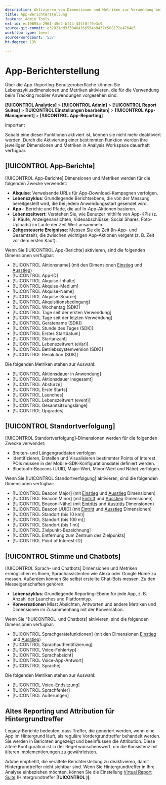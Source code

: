 ```yaml
---
description: Aktivieren von Dimensionen und Metriken zur Verwendung beim Tracking von Mobile Apps.
title: App-Berichterstellung
feature: Admin Tools
exl-id: ec19695a-2961-45e4-bf44-434f0ff9e3c9
source-git-commit: e32821dd3f30404166554b8437c508172e4764e5
workflow-type: tm+mt
source-wordcount: '537'
ht-degree: 13%

---
```


# App-Berichterstellung

Über die App-Reporting-Benutzeroberfläche können Sie Lebenszyklusdimensionen und Metriken aktivieren, die für die Verwendung beim Tracking mobiler Anwendungen vorgesehen sind.

**[!UICONTROL Analytics]** > **[!UICONTROL Admin]** > **[!UICONTROL Report Suites]** > **[!UICONTROL Einstellungen bearbeiten]** > **[!UICONTROL App-Management]** > **[!UICONTROL App-Reporting]**

>[!IMPORTANT]
>
>Sobald eine dieser Funktionen aktiviert ist, können sie nicht mehr deaktiviert werden. Durch die Aktivierung einer bestimmten Funktion werden ihre jeweiligen Dimensionen und Metriken in Analysis Workspace dauerhaft verfügbar.

## [!UICONTROL App-Berichte]

[!UICONTROL App-Berichte] Dimensionen und Metriken werden für die folgenden Zwecke verwendet:

* **Akquise**: Verweisende URLs für App-Download-Kampagnen verfolgen.
* **Lebenszyklus**: Grundlegende Berichtsebene, die von der Messung bereitgestellt wird, die bei jedem Anwendungsstart gesendet wird.
* **App-**: Berichte und Pfade, die auf In-App-Aktionen basieren.
* **Lebenszeitwert**: Verstehen Sie, wie Benutzer mithilfe von App-KPIs (z. B. Käufe, Anzeigenansichten, Videoabschlüsse, Social Shares, Foto-Uploads) im Laufe der Zeit Wert ansammeln.
* **Zeitgesteuerte Ereignisse**: Messen Sie die Zeit (In-App- und Gesamtzeit), die zwischen wichtigen App-Aktionen vergeht (z. B. Zeit vor dem ersten Kauf).

Wenn Sie [!UICONTROL App-Berichte] aktivieren, sind die folgenden Dimensionen verfügbar:

* [!UICONTROL Aktionsname] (mit den Dimensionen [Einstieg](/help/components/dimensions/entry-dimensions.md) und [Ausstieg](/help/components/dimensions/exit-dimensions.md))
* [!UICONTROL App-ID]
* [!UICONTROL Akquise-Inhalte]
* [!UICONTROL Akquise-Medium]
* [!UICONTROL Akquise-Name]
* [!UICONTROL Akquise-Source]
* [!UICONTROL Akquisitionsbedingung]
* [!UICONTROL Wochentag (SDK)]
* [!UICONTROL Tage seit der ersten Verwendung]
* [!UICONTROL Tage seit der letzten Verwendung]
* [!UICONTROL Gerätename (SDK)]
* [!UICONTROL Stunde des Tages (SDK)]
* [!UICONTROL Erstes Startdatum]
* [!UICONTROL Startanzahl]
* [!UICONTROL Lebenszeitwert (eVar)]
* [!UICONTROL Betriebssystemversion (SDK)]
* [!UICONTROL Resolution (SDK)]

Die folgenden Metriken stehen zur Auswahl:

* [!UICONTROL Aktionsdauer in Anwendung]
* [!UICONTROL Aktionsdauer insgesamt]
* [!UICONTROL Abstürze]
* [!UICONTROL Erste Starts]
* [!UICONTROL Launches]
* [!UICONTROL Lebenszeitwert (event)]
* [!UICONTROL Gesamtsitzungslänge]
* [!UICONTROL Upgrades]

## [!UICONTROL Standortverfolgung]

[!UICONTROL Standortverfolgung]-Dimensionen werden für die folgenden Zwecke verwendet:

* Breiten- und Längengraddaten verfolgen
* Identifizieren, Erstellen und Visualisieren bestimmter Points of Interest. POIs müssen in der Mobile-SDK-Konfigurationsdatei definiert werden.
* Bluetooth-Beacons (UUID, Major-Wert, Minor-Wert und Nähe) verfolgen.

Wenn Sie [!UICONTROL Standortverfolgung] aktivieren, sind die folgenden Dimensionen verfügbar:

* [!UICONTROL Beacon Major] (mit [Einstieg](/help/components/dimensions/entry-dimensions.md) und [Ausstieg](/help/components/dimensions/exit-dimensions.md) Dimensionen)
* [!UICONTROL Beacon Minor] (mit [Eintritt](/help/components/dimensions/entry-dimensions.md) und [Ausstieg](/help/components/dimensions/exit-dimensions.md) Dimensionen)
* [!UICONTROL Beacon-Nähe] (mit [Eintritts](/help/components/dimensions/entry-dimensions.md) und [Austritts](/help/components/dimensions/exit-dimensions.md) Dimensionen)
* [!UICONTROL Beacon UUID] (mit [Eintritt](/help/components/dimensions/entry-dimensions.md) und [Ausstieg](/help/components/dimensions/exit-dimensions.md) Dimensionen)
* [!UICONTROL Standort (bis 10 km)]
* [!UICONTROL Standort (bis 100 m)]
* [!UICONTROL Standort (bis 1 m)]
* [!UICONTROL Zielpunkt-Bezeichnung]
* [!UICONTROL Entfernung zum Zentrum des Zielpunkts]
* [!UICONTROL Point of Interest-ID]

## [!UICONTROL Stimme und Chatbots]

[!UICONTROL Sprach- und Chatbots] Dimensionen und Metriken ermöglichen es Ihnen, Sprachassistenten wie Alexa oder Google Home zu messen. Außerdem können Sie selbst erstellte Chat-Bots messen. Zu den Messeigenschaften gehören:

* **Lebenszyklus**: Grundlegende Reporting-Ebene für jede App, z. B. Anzahl der Launches und Plattformtyp.
* **Konversationen** Misst Absichten, Antworten und andere Metriken und Dimensionen im Zusammenhang mit der Konversation.

Wenn Sie &quot;[!UICONTROL &#x200B; und Chatbots] aktivieren, sind die folgenden Dimensionen verfügbar:

* [!UICONTROL Sprachgerätefunktionen] (mit den Dimensionen [Einstieg](/help/components/dimensions/entry-dimensions.md) und [Ausstieg](/help/components/dimensions/exit-dimensions.md))
* [!UICONTROL Sprachauthentifizierung]
* [!UICONTROL Voice-Fehlertyp]
* [!UICONTROL Sprachabsicht]
* [!UICONTROL Voice-App-Antwort]
* [!UICONTROL Sprache]

Die folgenden Metriken stehen zur Auswahl:

* [!UICONTROL Voice-Endsitzung]
* [!UICONTROL Sprachfehler]
* [!UICONTROL Äußerungen]

## Altes Reporting und Attribution für Hintergrundtreffer

Legacy-Berichte bedeuten, dass Treffer, die generiert werden, wenn eine App im Hintergrund läuft, als reguläre Vordergrundtreffer behandelt werden. Sie werden in Berichten angezeigt und beeinflussen die Attribution. Diese ältere Konfiguration ist in der Regel wünschenswert, um die Konsistenz mit älteren Implementierungen zu gewährleisten.

Adobe empfiehlt, die veraltete Berichterstellung zu deaktivieren, damit Hintergrundtreffer nicht sichtbar sind. Wenn Sie Hintergrundtreffer in Ihre Analyse einbeziehen möchten, können Sie die Einstellung [Virtual Report Suite](/help/components/vrs/vrs-about.md) (Hintergrundtreffer **[!UICONTROL )]**.
